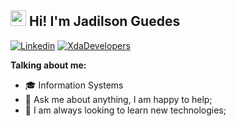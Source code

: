 ## <img src="https://raw.githubusercontent.com/jadilson12/jadilson12/master/assets/hi.gif" width="25"> Hi! I'm Jadilson Guedes


[![Linkedin](https://img.shields.io/badge/-LinkedIn-blue?style=flat-square&logo=Linkedin&logoColor=white)](https://www.linkedin.com/in/jadilson12/)
[![XdaDevelopers](http://img.shields.io/badge/-Developers-f57c00?style=flat-square&logo=xda-developers&logoColor=212121)](https://forum.xda-developers.com/member.php?u=7134408)

**Talking about me:**

- 🎓 Information Systems
- 💬 Ask me about anything, I am happy to help;
- 🔧 I am always looking to learn new technologies;
